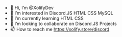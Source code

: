 - 👋 Hi, I’m @XolifyDev
- 👀 I’m interested in Discord.JS HTML CSS MySQL
- 🌱 I’m currently learning HTML CSS
- 💞️ I’m looking to collaborate on Discord.JS Projects
- 📫 How to reach me https://xolify.store/discord


